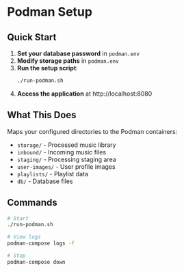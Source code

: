 # Podman Setup

## Quick Start

1. **Set your database password** in `podman.env`
2. **Modify storage paths** in `podman.env`
2. **Run the setup script**:
   ```bash
   ./run-podman.sh
   ```
3. **Access the application** at http://localhost:8080

## What This Does

Maps your configured directories to the Podman containers:
- `storage/` - Processed music library
- `inbound/` - Incoming music files  
- `staging/` - Processing staging area
- `user-images/` - User profile images
- `playlists/` - Playlist data
- `db/` - Database files

## Commands

```bash
# Start
./run-podman.sh

# View logs
podman-compose logs -f

# Stop
podman-compose down
``` 